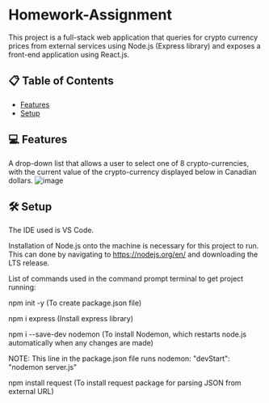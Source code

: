 # Homework-Assignment
This project is a full-stack web application that queries for crypto currency prices from external services using Node.js (Express library) and 
exposes a front-end application using React.js.

## 📋 Table of Contents
- [Features](#-features)
- [Setup](#-setup)

## 💻 Features

A drop-down list that allows a user to select one of 8 crypto-currencies, with the current value of the crypto-currency
displayed below in Canadian dollars.
![image](https://user-images.githubusercontent.com/54924158/164591435-05372b6f-46bc-4e05-aafe-274e03d00f87.png)


## 🛠️ Setup

The IDE used is VS Code.

Installation of Node.js onto the machine is necessary for this project to run. This can done by navigating to https://nodejs.org/en/ 
and downloading the LTS release. 

List of commands used in the command prompt terminal to get project running: 

npm init -y (To create package.json file)

npm i express (Install express library)

npm i --save-dev nodemon (To install Nodemon, which restarts node.js automatically when any changes are made)


NOTE: This line in the package.json file runs nodemon: "devStart": "nodemon server.js"

npm install request (To install request package for parsing JSON from external URL)
